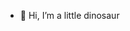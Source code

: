 - 👋 Hi, I’m a little dinosaur

<!---
Frozzaure/Frozzaure is a ✨ special ✨ repository because its `README.md` (this file) appears on your GitHub profile.
You can click the Preview link to take a look at your changes.
--->
